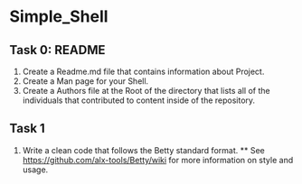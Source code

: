 # Simple_Shell
## Task 0: README

 1. Create a Readme.md file that contains information about Project.
 2. Create a Man page for your Shell.
 3. Create a Authors file at the Root of the directory that lists all of the individuals that contributed to content inside of the repository.

## Task 1

 1. Write a clean code that follows the Betty standard format.
   ** See https://github.com/alx-tools/Betty/wiki for more information on style and usage.

##

<!--stackedit_data:
eyJoaXN0b3J5IjpbMTA1MjU5Mzg1LDM4OTM2NTc4N119
-->